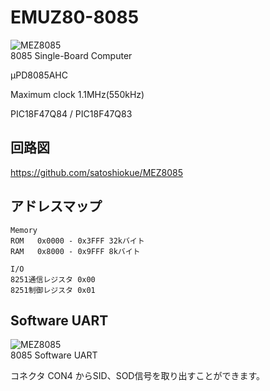 # EMUZ80-8085

![MEZ8085](https://github.com/satoshiokue/EMUZ80-8085/blob/main/imgs/IMG_8085_proto1.jpeg)  
8085 Single-Board Computer

μPD8085AHC  

Maximum clock 1.1MHz(550kHz)

PIC18F47Q84 / PIC18F47Q83

## 回路図
https://github.com/satoshiokue/MEZ8085

## アドレスマップ
```
Memory
ROM   0x0000 - 0x3FFF 32kバイト
RAM   0x8000 - 0x9FFF 8kバイト

I/O
8251通信レジスタ 0x00
8251制御レジスタ 0x01
```

## Software UART
![MEZ8085](https://github.com/satoshiokue/EMUZ80-8085/blob/main/imgs/IMG_8085_proto2.jpeg)  
8085 Software UART  

コネクタ CON4 からSID、SOD信号を取り出すことができます。
